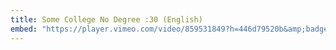 ```yaml
---
title: Some College No Degree :30 (English)
embed: "https://player.vimeo.com/video/859531849?h=446d79520b&amp;badge=0&amp;autopause=0&amp;player_id=0&amp;app_id=58479"
---
```

